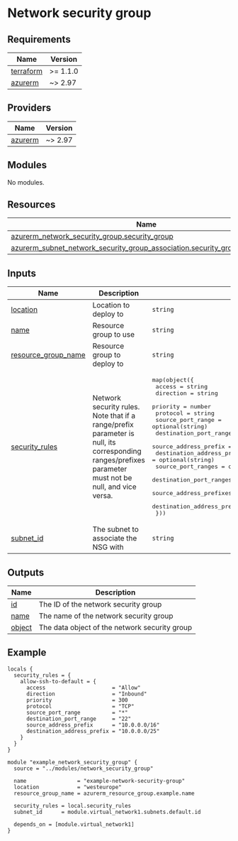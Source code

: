 <!-- BEGIN_TF_DOCS -->
# Network security group

## Requirements

| Name | Version |
|------|---------|
| <a name="requirement_terraform"></a> [terraform](#requirement\_terraform) | >= 1.1.0 |
| <a name="requirement_azurerm"></a> [azurerm](#requirement\_azurerm) | ~> 2.97 |

## Providers

| Name | Version |
|------|---------|
| <a name="provider_azurerm"></a> [azurerm](#provider\_azurerm) | ~> 2.97 |

## Modules

No modules.

## Resources

| Name | Type |
|------|------|
| [azurerm_network_security_group.security_group](https://registry.terraform.io/providers/hashicorp/azurerm/latest/docs/resources/network_security_group) | resource |
| [azurerm_subnet_network_security_group_association.security_group_association](https://registry.terraform.io/providers/hashicorp/azurerm/latest/docs/resources/subnet_network_security_group_association) | resource |

## Inputs

| Name | Description | Type | Default | Required |
|------|-------------|------|---------|:--------:|
| <a name="input_location"></a> [location](#input\_location) | Location to deploy to | `string` | n/a | yes |
| <a name="input_name"></a> [name](#input\_name) | Resource group to use | `string` | n/a | yes |
| <a name="input_resource_group_name"></a> [resource\_group\_name](#input\_resource\_group\_name) | Resource group to deploy to | `string` | n/a | yes |
| <a name="input_security_rules"></a> [security\_rules](#input\_security\_rules) | Network security rules. Note that if a range/prefix parameter is null, its corresponding ranges/prefixes parameter must not be null, and vice versa. | <pre>map(object({<br>    access                       = string<br>    direction                    = string<br>    priority                     = number<br>    protocol                     = string<br>    source_port_range            = optional(string)<br>    destination_port_range       = optional(string)<br>    source_address_prefix        = optional(string)<br>    destination_address_prefix   = optional(string)<br>    source_port_ranges           = optional(list(string))<br>    destination_port_ranges      = optional(list(string))<br>    source_address_prefixes      = optional(list(string))<br>    destination_address_prefixes = optional(list(string))<br>  }))</pre> | n/a | yes |
| <a name="input_subnet_id"></a> [subnet\_id](#input\_subnet\_id) | The subnet to associate the NSG with | `string` | n/a | yes |

## Outputs

| Name | Description |
|------|-------------|
| <a name="output_id"></a> [id](#output\_id) | The ID of the network security group |
| <a name="output_name"></a> [name](#output\_name) | The name of the network security group |
| <a name="output_object"></a> [object](#output\_object) | The data object of the network security group |

## Example

```hcl
locals {
  security_rules = {
    allow-ssh-to-default = {
      access                     = "Allow"
      direction                  = "Inbound"
      priority                   = 300
      protocol                   = "TCP"
      source_port_range          = "*"
      destination_port_range     = "22"
      source_address_prefix      = "10.0.0.0/16"
      destination_address_prefix = "10.0.0.0/25"
    }
  }
}

module "example_network_security_group" {
  source = "../modules/network_security_group"

  name                = "example-network-security-group"
  location            = "westeurope"
  resource_group_name = azurerm_resource_group.example.name

  security_rules = local.security_rules
  subnet_id      = module.virtual_network1.subnets.default.id

  depends_on = [module.virtual_network1]
}
```
<!-- END_TF_DOCS -->